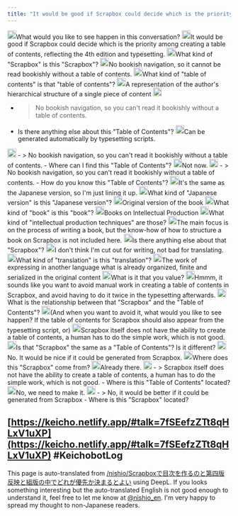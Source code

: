 ```yaml
---
title: "It would be good if Scrapbox could decide which is the priority among creating a table of contents, reflecting the 4th edition and typesetting."
---
```


<img src='https://scrapbox.io/api/pages/nishio/kei/icon' alt='/nishio/kei.icon' height="19.5"/>What would you like to see happen in this conversation?
<img src='https://scrapbox.io/api/pages/nishio/human/icon' alt='/nishio/human.icon' height="19.5"/>It would be good if Scrapbox could decide which is the priority among creating a table of contents, reflecting the 4th edition and typesetting.
<img src='https://scrapbox.io/api/pages/nishio/kei/icon' alt='/nishio/kei.icon' height="19.5"/>What kind of "Scrapbox" is this "Scrapbox"?
<img src='https://scrapbox.io/api/pages/nishio/human/icon' alt='/nishio/human.icon' height="19.5"/>No bookish navigation, so it cannot be read bookishly without a table of contents.
<img src='https://scrapbox.io/api/pages/nishio/kei/icon' alt='/nishio/kei.icon' height="19.5"/>What kind of "table of contents" is that "table of contents"?
<img src='https://scrapbox.io/api/pages/nishio/human/icon' alt='/nishio/human.icon' height="19.5"/>A representation of the author's hierarchical structure of a single piece of content
<img src='https://scrapbox.io/api/pages/nishio/kei/icon' alt='/nishio/kei.icon' height="19.5"/>
- >  No bookish navigation, so you can't read it bookishly without a table of contents.
- Is there anything else about this "Table of Contents"?
<img src='https://scrapbox.io/api/pages/nishio/human/icon' alt='/nishio/human.icon' height="19.5"/>Can be generated automatically by typesetting scripts.
<img src='https://scrapbox.io/api/pages/nishio/kei/icon' alt='/nishio/kei.icon' height="19.5"/>
- >  No bookish navigation, so you can't read it bookishly without a table of contents.
- Where can I find this "Table of Contents"?
<img src='https://scrapbox.io/api/pages/nishio/human/icon' alt='/nishio/human.icon' height="19.5"/>Not now.
<img src='https://scrapbox.io/api/pages/nishio/kei/icon' alt='/nishio/kei.icon' height="19.5"/>
- >  No bookish navigation, so you can't read it bookishly without a table of contents.
- How do you know this "Table of Contents"?
<img src='https://scrapbox.io/api/pages/nishio/human/icon' alt='/nishio/human.icon' height="19.5"/>It's the same as the Japanese version, so I'm just lining it up.
<img src='https://scrapbox.io/api/pages/nishio/kei/icon' alt='/nishio/kei.icon' height="19.5"/>What kind of "Japanese version" is this "Japanese version"?
<img src='https://scrapbox.io/api/pages/nishio/human/icon' alt='/nishio/human.icon' height="19.5"/>Original version of the book
<img src='https://scrapbox.io/api/pages/nishio/kei/icon' alt='/nishio/kei.icon' height="19.5"/>What kind of "book" is this "book"?
<img src='https://scrapbox.io/api/pages/nishio/human/icon' alt='/nishio/human.icon' height="19.5"/>Books on Intellectual Production
<img src='https://scrapbox.io/api/pages/nishio/kei/icon' alt='/nishio/kei.icon' height="19.5"/>What kind of "intellectual production techniques" are those?
<img src='https://scrapbox.io/api/pages/nishio/human/icon' alt='/nishio/human.icon' height="19.5"/>The main focus is on the process of writing a book, but the know-how of how to structure a book on Scrapbox is not included here.
<img src='https://scrapbox.io/api/pages/nishio/kei/icon' alt='/nishio/kei.icon' height="19.5"/>Is there anything else about that "Scrapbox"?
<img src='https://scrapbox.io/api/pages/nishio/human/icon' alt='/nishio/human.icon' height="19.5"/>I don't think I'm cut out for writing, not bad for translating.
<img src='https://scrapbox.io/api/pages/nishio/kei/icon' alt='/nishio/kei.icon' height="19.5"/>What kind of "translation" is this "translation"?
<img src='https://scrapbox.io/api/pages/nishio/human/icon' alt='/nishio/human.icon' height="19.5"/>The work of expressing in another language what is already organized, finite and serialized in the original content
<img src='https://scrapbox.io/api/pages/nishio/kei/icon' alt='/nishio/kei.icon' height="19.5"/>What is it that you value?
<img src='https://scrapbox.io/api/pages/nishio/human/icon' alt='/nishio/human.icon' height="19.5"/>Hmmm, it sounds like you want to avoid manual work in creating a table of contents in Scrapbox, and avoid having to do it twice in the typesetting afterwards.
<img src='https://scrapbox.io/api/pages/nishio/kei/icon' alt='/nishio/kei.icon' height="19.5"/>What is the relationship between that "Scrapbox" and the "Table of Contents"?
<img src='https://scrapbox.io/api/pages/nishio/human/icon' alt='/nishio/human.icon' height="19.5"/>(And when you want to avoid it, what would you like to see happen? If the table of contents for Scrapbox should also appear from the typesetting script, or)
<img src='https://scrapbox.io/api/pages/nishio/human/icon' alt='/nishio/human.icon' height="19.5"/>Scrapbox itself does not have the ability to create a table of contents, a human has to do the simple work, which is not good.
<img src='https://scrapbox.io/api/pages/nishio/kei/icon' alt='/nishio/kei.icon' height="19.5"/>Is that "Scrapbox" the same as a "Table of Contents"? Is it different?
<img src='https://scrapbox.io/api/pages/nishio/human/icon' alt='/nishio/human.icon' height="19.5"/>No. It would be nice if it could be generated from Scrapbox.
<img src='https://scrapbox.io/api/pages/nishio/kei/icon' alt='/nishio/kei.icon' height="19.5"/>Where does this "Scrapbox" come from?
<img src='https://scrapbox.io/api/pages/nishio/human/icon' alt='/nishio/human.icon' height="19.5"/>Already there.
<img src='https://scrapbox.io/api/pages/nishio/kei/icon' alt='/nishio/kei.icon' height="19.5"/>
- >  Scrapbox itself does not have the ability to create a table of contents, a human has to do the simple work, which is not good.
- Where is this "Table of Contents" located?
<img src='https://scrapbox.io/api/pages/nishio/human/icon' alt='/nishio/human.icon' height="19.5"/>No, we need to make it.
<img src='https://scrapbox.io/api/pages/nishio/kei/icon' alt='/nishio/kei.icon' height="19.5"/>
- >  No, it would be better if it could be generated from Scrapbox
- Where is this "Scrapbox" located?


[https://keicho.netlify.app/#talk=7fSEefzZTt8qHLxV1uXP](https://keicho.netlify.app/#talk=7fSEefzZTt8qHLxV1uXP)
#KeichobotLog
---
This page is auto-translated from [/nishio/Scrapboxで目次を作るのと第四版反映と組版の中でどれが優先か決まるとよい](https://scrapbox.io/nishio/Scrapboxで目次を作るのと第四版反映と組版の中でどれが優先か決まるとよい) using DeepL. If you looks something interesting but the auto-translated English is not good enough to understand it, feel free to let me know at [@nishio_en](https://twitter.com/nishio_en). I'm very happy to spread my thought to non-Japanese readers.